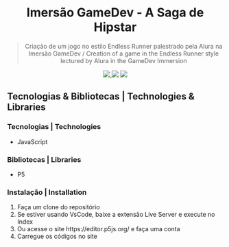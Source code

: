 
<h1 align="center">Imersão GameDev - A Saga de Hipstar</h1>
<blockquote align="center">Criação de um jogo no estilo Endless Runner palestrado pela Alura na Imersão GameDev / Creation of a game in the Endless Runner style lectured by Alura in the GameDev Immersion</blockquote>

<p align="center">
  <a href="https://www.linkedin.com/in/yuri-silva99/" target="_blank">
    <img src="https://img.shields.io/badge/author-Yuri%20Oliveira-brightgreen">
   </a>
  <img src="https://img.shields.io/badge/Framework-P5-brightgreen">

  <img src="https://img.shields.io/badge/Language-Javascript-brightgreen">
</p>

<h2>Tecnologias & Bibliotecas | Technologies & Libraries</h2>

<h3>Tecnologias | Technologies</h3>
<ul>
  <li>JavaScript</li>
</ul>

<h3>Bibliotecas | Libraries</h3>
<ul>
  <li>P5</li>
</ul>

<h3>Instalação | Installation</h3>
<ol>
  <li>Faça um clone do repositório</li>
  <li>Se estiver usando VsCode, baixe a extensão Live Server e execute no Index</li>
  <li>Ou acesse o site https://editor.p5js.org/ e faça uma conta</li>
  <li>Carregue os códigos no site</li>
</ol>
